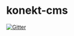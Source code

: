 # konekt-cms

[![Gitter](https://badges.gitter.im/Join%20Chat.svg)](https://gitter.im/fulopattila122/konekt-cms?utm_source=badge&utm_medium=badge&utm_campaign=pr-badge&utm_content=badge)